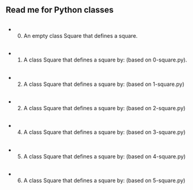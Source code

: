 ## Read me for Python classes
##
* 0. An empty class Square that defines a square.
##
* 1. A class Square that defines a square by: (based on 0-square.py).
##
* 2. A class Square that defines a square by: (based on 1-square.py)
##
* 2. A class Square that defines a square by: (based on 2-square.py)
##
* 4. A class Square that defines a square by: (based on 3-square.py)
##
* 5. A class Square that defines a square by: (based on 4-square.py)
##
* 6. A class Square that defines a square by: (based on 5-square.py)
